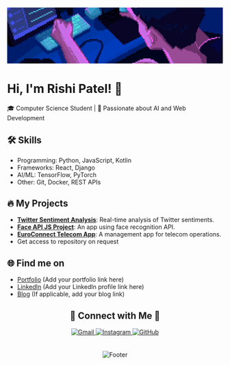 <!--Banner-->
![Welcome Banner](./resize.gif)


# Hi, I'm Rishi Patel! 👋
🎓 Computer Science Student | 🌟 Passionate about AI and Web Development

## 🛠️ Skills
- Programming: Python, JavaScript, Kotlin
- Frameworks: React, Django
- AI/ML: TensorFlow, PyTorch
- Other: Git, Docker, REST APIs

## 🔥 My Projects
- **[Twitter Sentiment Analysis](#)**: Real-time analysis of Twitter sentiments.
- **[Face API JS Project](#)**: An app using face recognition API.
- **[EuroConnect Telecom App](#)**: A management app for telecom operations.
- Get access to repository on request 


## 🌐 Find me on
- [Portfolio](#) (Add your portfolio link here)
- [LinkedIn](#) (Add your LinkedIn profile link here)
- [Blog](#) (If applicable, add your blog link)

<!--Contact Section--> 

<h2 align="center">🤝 Connect with Me 🤝</h2>
<div align="center">
  
<a href="mailto:rishipatel6147@gmail.com" target="_blank">
<img src="https://img.icons8.com/color/50/000000/gmail-new.png" width=50 height=50 alt="Gmail" style="margin-bottom: 5px;" />
</a>

<a href="https://www.instagram.com/ayyo.its_rishi_/" target="_blank">
<img src="https://img.icons8.com/color/50/000000/instagram-new.png" width=50 height=50 alt="Instagram" style="margin-bottom: 5px;" />
</a>

<a href="https://github.com/Rishi4227" target="_blank">
<img src="https://img.icons8.com/ios-glyphs/50/000000/github.png" width=50 height=50 alt="GitHub" style="margin-bottom: 5px;" />
</a>

</div>
<br/>

<p align="center">
  <img src="https://capsule-render.vercel.app/api?type=waving&color=gradient&height=100&section=footer" alt="Footer">
</p>

